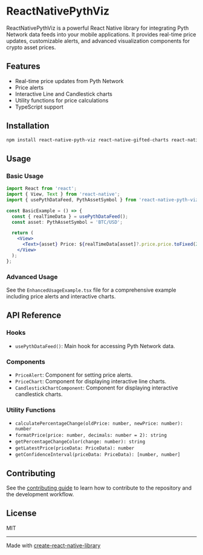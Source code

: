 # ReactNativePythViz

ReactNativePythViz is a powerful React Native library for integrating Pyth Network data feeds into your mobile applications. It provides real-time price updates, customizable alerts, and advanced visualization components for crypto asset prices.

## Features

- Real-time price updates from Pyth Network
- Price alerts
- Interactive Line and Candlestick charts
- Utility functions for price calculations
- TypeScript support

## Installation

```bash
npm install react-native-pyth-viz react-native-gifted-charts react-native-linear-gradient
```

## Usage

### Basic Usage

```jsx
import React from 'react';
import { View, Text } from 'react-native';
import { usePythDataFeed, PythAssetSymbol } from 'react-native-pyth-viz';

const BasicExample = () => {
  const { realTimeData } = usePythDataFeed();
  const asset: PythAssetSymbol = 'BTC/USD';

  return (
    <View>
      <Text>{asset} Price: ${realTimeData[asset]?.price.price.toFixed(2) || 'Loading...'}</Text>
    </View>
  );
};
```

### Advanced Usage

See the `EnhancedUsageExample.tsx` file for a comprehensive example including price alerts and interactive charts.

## API Reference

### Hooks

- `usePythDataFeed()`: Main hook for accessing Pyth Network data.

### Components

- `PriceAlert`: Component for setting price alerts.
- `PriceChart`: Component for displaying interactive line charts.
- `CandlestickChartComponent`: Component for displaying interactive candlestick charts.

### Utility Functions

- `calculatePercentageChange(oldPrice: number, newPrice: number): number`
- `formatPrice(price: number, decimals: number = 2): string`
- `getPercentageChangeColor(change: number): string`
- `getLatestPrice(priceData: PriceData): number`
- `getConfidenceInterval(priceData: PriceData): [number, number]`

## Contributing

See the [contributing guide](CONTRIBUTING.md) to learn how to contribute to the repository and the development workflow.

## License

MIT

---

Made with [create-react-native-library](https://github.com/callstack/react-native-builder-bob)

